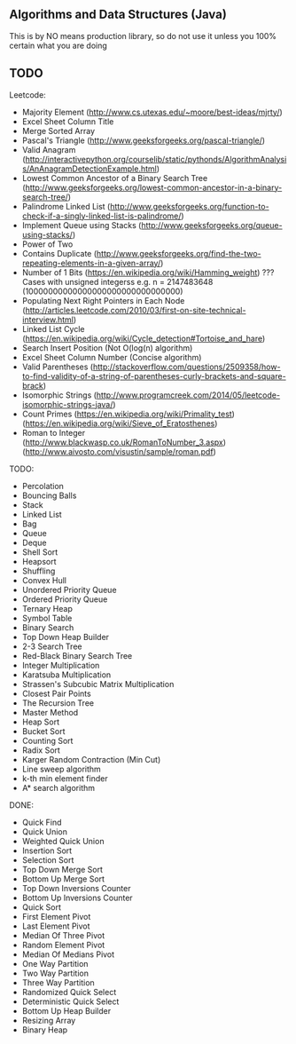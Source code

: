 ## Algorithms and Data Structures (Java) ##

This is by NO means production library, so do not use it unless you 100% certain what you are doing


## TODO ##

Leetcode:

- Majority Element (http://www.cs.utexas.edu/~moore/best-ideas/mjrty/)
- Excel Sheet Column Title
- Merge Sorted Array
- Pascal's Triangle (http://www.geeksforgeeks.org/pascal-triangle/)
- Valid Anagram (http://interactivepython.org/courselib/static/pythonds/AlgorithmAnalysis/AnAnagramDetectionExample.html)
- Lowest Common Ancestor of a Binary Search Tree (http://www.geeksforgeeks.org/lowest-common-ancestor-in-a-binary-search-tree/)
- Palindrome Linked List (http://www.geeksforgeeks.org/function-to-check-if-a-singly-linked-list-is-palindrome/)
- Implement Queue using Stacks (http://www.geeksforgeeks.org/queue-using-stacks/)
- Power of Two
- Contains Duplicate (http://www.geeksforgeeks.org/find-the-two-repeating-elements-in-a-given-array/)
- Number of 1 Bits (https://en.wikipedia.org/wiki/Hamming_weight) ??? Cases with unsigned integerss e.g. n = 2147483648 (10000000000000000000000000000000)
- Populating Next Right Pointers in Each Node (http://articles.leetcode.com/2010/03/first-on-site-technical-interview.html)
- Linked List Cycle (https://en.wikipedia.org/wiki/Cycle_detection#Tortoise_and_hare)
- Search Insert Position (Not O(log(n) algorithm)
- Excel Sheet Column Number (Concise algorithm)
- Valid Parentheses (http://stackoverflow.com/questions/2509358/how-to-find-validity-of-a-string-of-parentheses-curly-brackets-and-square-brack)
- Isomorphic Strings (http://www.programcreek.com/2014/05/leetcode-isomorphic-strings-java/)
- Count Primes (https://en.wikipedia.org/wiki/Primality_test) (https://en.wikipedia.org/wiki/Sieve_of_Eratosthenes)
- Roman to Integer (http://www.blackwasp.co.uk/RomanToNumber_3.aspx) (http://www.aivosto.com/visustin/sample/roman.pdf)


TODO:

- Percolation
- Bouncing Balls
- Stack
- Linked List
- Bag
- Queue
- Deque
- Shell Sort
- Heapsort
- Shuffling
- Convex Hull
- Unordered Priority Queue
- Ordered Priority Queue
- Ternary Heap
- Symbol Table
- Binary Search
- Top Down Heap Builder
- 2-3 Search Tree
- Red-Black Binary Search Tree
- Integer Multiplication
- Karatsuba Multiplication
- Strassen's Subcubic Matrix Multiplication
- Closest Pair Points
- The Recursion Tree
- Master Method
- Heap Sort
- Bucket Sort
- Counting Sort
- Radix Sort
- Karger Random Contraction (Min Cut)
- Line sweep algorithm
- k-th min element finder
- A* search algorithm


DONE:

- Quick Find
- Quick Union
- Weighted Quick Union
- Insertion Sort
- Selection Sort
- Top Down Merge Sort
- Bottom Up Merge Sort
- Top Down Inversions Counter
- Bottom Up Inversions Counter
- Quick Sort
- First Element Pivot
- Last Element Pivot
- Median Of Three Pivot
- Random Element Pivot
- Median Of Medians Pivot
- One Way Partition
- Two Way Partition
- Three Way Partition
- Randomized Quick Select
- Deterministic Quick Select
- Bottom Up Heap Builder
- Resizing Array
- Binary Heap
